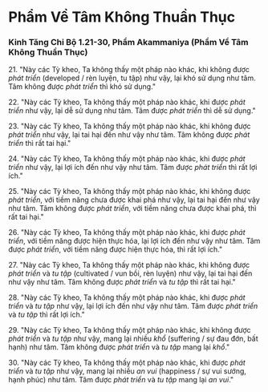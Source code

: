 # Phẩm Về Tâm Không Thuần Thục

### Kinh Tăng Chi Bộ 1.21-30, Phẩm Akammaniya (Phẩm Về Tâm Không Thuần Thục)

21\. "Này các Tỳ kheo, Ta không thấy một pháp nào khác, khi không được *phát triển* (developed / rèn luyện, tu tập) như vậy, lại khó sử dụng như tâm. Tâm không được *phát triển* thì khó sử dụng."

<!--pg-->
22\. "Này các Tỳ kheo, Ta không thấy một pháp nào khác, khi được *phát triển* như vậy, lại dễ sử dụng như tâm. Tâm được *phát triển* thì dễ sử dụng."

<!--pg-->
23\. "Này các Tỳ kheo, Ta không thấy một pháp nào khác, khi không được *phát triển* như vậy, lại tai hại đến như vậy như tâm. Tâm không được *phát triển* thì rất tai hại."

<!--pg-->
24\. "Này các Tỳ kheo, Ta không thấy một pháp nào khác, khi được *phát triển* như vậy, lại lợi ích đến như vậy như tâm. Tâm được *phát triển* thì rất lợi ích."

<!--pg-->
25\. "Này các Tỳ kheo, Ta không thấy một pháp nào khác, khi không được *phát triển*, với tiềm năng chưa được khai phá như vậy, lại tai hại đến như vậy như tâm. Tâm không được *phát triển*, với tiềm năng chưa được khai phá, thì rất tai hại."

<!--pg-->
26\. "Này các Tỳ kheo, Ta không thấy một pháp nào khác, khi được *phát triển*, với tiềm năng được hiện thực hóa, lại lợi ích đến như vậy như tâm. Tâm được *phát triển*, với tiềm năng được hiện thực hóa, thì rất lợi ích."

<!--pg-->
27\. "Này các Tỳ kheo, Ta không thấy một pháp nào khác, khi không được *phát triển* và *tu tập* (cultivated / vun bồi, rèn luyện) như vậy, lại tai hại đến như vậy như tâm. Tâm không được *phát triển* và *tu tập* thì rất tai hại."

<!--pg-->
28\. "Này các Tỳ kheo, Ta không thấy một pháp nào khác, khi được *phát triển* và *tu tập* như vậy, lại lợi ích đến như vậy như tâm. Tâm được *phát triển* và *tu tập* thì rất lợi ích."

<!--pg-->
29\. "Này các Tỳ kheo, Ta không thấy một pháp nào khác, khi không được *phát triển* và *tu tập* như vậy, mang lại nhiều *khổ* (suffering / sự đau đớn, bất hạnh) như tâm. Tâm không được *phát triển* và *tu tập* mang lại *khổ*."

<!--pg-->
30\. "Này các Tỳ kheo, Ta không thấy một pháp nào khác, khi được *phát triển* và *tu tập* như vậy, mang lại nhiều *an vui* (happiness / sự vui sướng, hạnh phúc) như tâm. Tâm được *phát triển* và *tu tập* mang lại *an vui*."

<!--pg-->